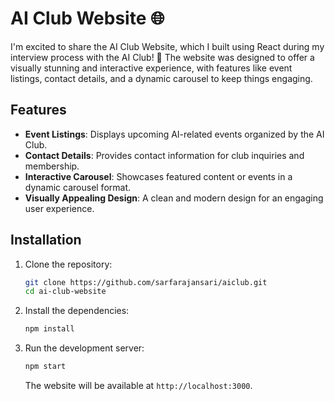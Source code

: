 
# AI Club Website 🌐

I'm excited to share the AI Club Website, which I built using React during my interview process with the AI Club! 🎉 The website was designed to offer a visually stunning and interactive experience, with features like event listings, contact details, and a dynamic carousel to keep things engaging.

## Features

- **Event Listings**: Displays upcoming AI-related events organized by the AI Club.
- **Contact Details**: Provides contact information for club inquiries and membership.
- **Interactive Carousel**: Showcases featured content or events in a dynamic carousel format.
- **Visually Appealing Design**: A clean and modern design for an engaging user experience.

## Installation

1. Clone the repository:
   ```bash
   git clone https://github.com/sarfarajansari/aiclub.git
   cd ai-club-website
   ```

2. Install the dependencies:
   ```bash
   npm install
   ```

3. Run the development server:
   ```bash
   npm start
   ```
   The website will be available at `http://localhost:3000`.
